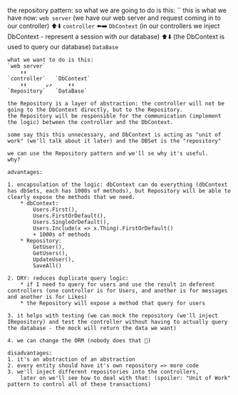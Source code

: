 the repository pattern: 
    so what we are going to do is this:
    ``
    this is what we have now:
    `web server` (we have our web server and request coming in to our controller)
        ⬆️⬇️
    `controller` ⬅️➡️  `DbContext` (in our controllers we inject DbContext - represent a session with our database)
                        ⬆️⬇️    (the DbContext is used to query our database)
                     `DataBase`  
    
    
    what we want to do is this:
    `web server` 
        ⬆️⬇️
    `controller`   `DbContext`
        ⬆️⬇️      ↙️↗️     ⬆️⬇️
    `Repository`   `DataBase`

    the Repository is a layer of abstraction: the controller will not be going to the DbContext directly, but to the Repository.
    the Repository will be responsible for the communication (implement the logic) between the controller and the DbContext.

    some say this this unnecessary, and DbContext is acting as "unit of work" (we'll talk about it later) and the DBSet is the "repository"

    we can use the Repository pattern and we'll se why it's useful.
    why? 

    advantages:

    1. encapsulation of the logic: dbContext can do everything (dbContext has dbSets, each has 1000s of methods), but Repository will be able to clearly expose the methods that we need.
        * dbContext: 
            Users.First(), 
            Users.FirstOrDefault(), 
            Users.SingleOrDefault(), 
            Users.Include(x => x.Thing).FirstOrDefault()
            + 1000s of methods
        * Repository:
            GetUser(),
            GetUsers(),
            UpdateUser(),
            SaveAll()

    2. DRY: reduces duplicate query logic:
        * if I need to query for users and use the result in deferent controllers (one controller is for Users, and another is for messages and another is for Likes)
        * the Repository will expose a method that query for users

    3. it helps with testing (we can mock the repository (we'll inject IRepository) and test the controller without having to actually query the database - the mock will return the data we want)
    
    4. we can change the ORM (nobody does that 🤣)

    disadvantages:
    1. it's an abstraction of an abstraction
    2. every entity should have it's own repository => more code
    3. we'll inject different repositories into the controllers, 
        later on we'll see how to deal with that: (spoiler: "Unit of Work" pattern to control all of these transactions)
        